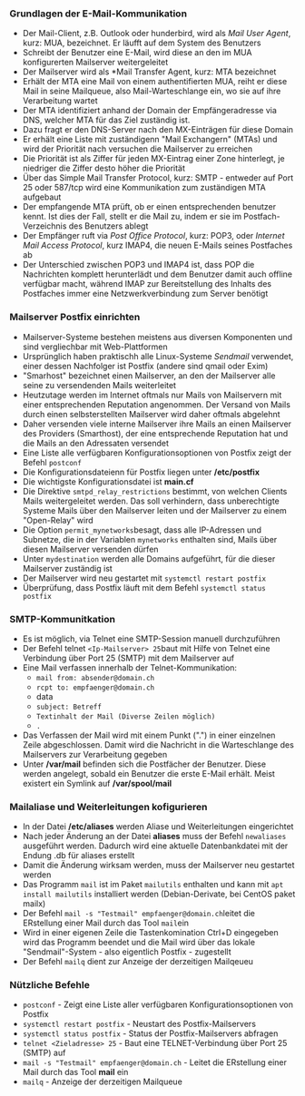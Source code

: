 ### Grundlagen der E-Mail-Kommunikation
  * Der Mail-Client, z.B. Outlook oder hunderbird, wird als *Mail User Agent*, kurz: MUA, bezeichnet. Er läufft auf dem System des Benutzers
  * Schreibt der Benutzer eine E-Mail, wird diese an den im MUA konfigurerten Mailserver weitergeleitet
  * Der Mailserver wird als *Mail Transfer Agent, kurz: MTA bezeichnet
  * Erhält der MTA eine Mail von einem authentifierten MUA, reiht er diese Mail in seine Mailqueue, also Mail-Warteschlange ein, wo sie auf ihre Verarbeitung wartet
  * Der MTA identifiziert anhand der Domain der Empfängeradresse via DNS, welcher MTA für das Ziel zuständig ist.
  * Dazu fragt er den DNS-Server nach den MX-Einträgen für diese Domain
  * Er erhält eine Liste mit zuständigenn "Mail Exchangern" (MTAs) und wird der Priorität nach versuchen die Mailserver zu erreichen
  * Die Priorität ist als Ziffer für jeden MX-Eintrag einer Zone hinterlegt, je niedriger die Ziffer desto höher die Priorität
  * Über das Simple Mail Transfer Protocol, kurz: SMTP - entweder auf Port 25 oder 587/tcp wird eine Kommunikation zum zuständigen MTA aufgebaut
  * Der empfangende MTA prüft, ob er einen entsprechenden benutzer kennt. Ist dies der Fall, stellt er die Mail zu, indem er sie im Postfach-Verzeichnis des Benutzers ablegt
  * Der Empfänger ruft via *Post Office Protocol*, kurz: POP3, oder *Internet Mail Access Protocol*, kurz IMAP4, die neuen E-Mails seines Postfaches ab
  * Der Unterschied zwischen POP3 und IMAP4 ist, dass POP die Nachrichten komplett herunterlädt und dem Benutzer damit auch offline verfügbar macht, während IMAP zur Bereitstellung des Inhalts des Postfaches immer eine Netzwerkverbindung zum Server benötigt

### Mailserver Postfix einrichten
  * Mailserver-Systeme bestehen meistens aus diversen Komponenten und sind vergliechbar mit Web-Plattformen
  * Ursprünglich haben praktischh alle Linux-Systeme *Sendmail* verwendet, einer dessen Nachfolger ist Postfix (andere sind qmail oder Exim)
  * "Smarhost" bezeichnet einen Mailserver, an den der Mailserver alle seine zu versendenden Mails weiterleitet
  * Heutzutage werden im Internet oftmals nur Mails von Mailservern mit einer entsprechenden Reputation angenommen. Der Versand von Mails durch einen selbsterstellten Mailserver wird daher oftmals abgelehnt
  * Daher versenden viele interne Mailserver ihre Mails an einen Mailserver des Providers (Smarthost), der eine entsprechende Reputation hat und die Mails an den Adressaten versendet
  * Eine Liste alle verfügbaren Konfigurationsoptionen von Postfix zeigt der Befehl `postconf`
  * Die Konfigurationsdateienn für Postfix liegen unter **/etc/postfix**
  * Die wichtigste Konfigurationsdatei ist **main.cf**
  * Die Direktive `smtpd_relay_restrictions` bestimmt, von welchen Clients Mails weitergeleitet werden. Das soll verhindern, dass unberechtigte Systeme Mails über den Mailserver leiten und der Mailserver zu einem "Open-Relay" wird
  * Die Option `permit_mynetworks`besagt, dass alle IP-Adressen und Subnetze, die in der Variablen `mynetworks` enthalten sind, Mails über diesen Mailserver versenden dürfen
  * Unter `mydestination` werden alle Domains aufgeführt, für die dieser Mailserver zuständig ist
  * Der Mailserver wird neu gestartet mit `systemctl restart postfix`
  * Überprüfung, dass Postfix läuft mit dem Befehl `systemctl status postfix`

### SMTP-Kommunitkation
  * Es ist möglich, via Telnet eine SMTP-Session manuell durchzuführen
  * Der Befehl telnet `<Ip-Mailserver> 25`baut mit Hilfe von Telnet eine Verbindung über Port 25 (SMTP) mit dem Mailserver auf
  * Eine Mail verfassen innerhalb der Telnet-Kommunikation:
    * `mail from: absender@domain.ch`
    * `rcpt to: empfaenger@domain.ch`
    * data
    * `subject: Betreff`
    * `Textinhalt der Mail (Diverse Zeilen möglich)`
    * `.`
  * Das Verfassen der Mail wird mit einem Punkt (".") in einer einzelnen Zeile abgeschlossen. Damit wird die Nachricht in die Warteschlange des Mailservers zur Verarbeitung gegeben
  * Unter **/var/mail** befinden sich die Postfächer der Benutzer. Diese werden angelegt, sobald ein Benutzer die erste E-Mail erhält. Meist existert ein Symlink auf **/var/spool/mail**

### Mailaliase und Weiterleitungen kofigurieren
  * In der Datei **/etc/aliases** werden Aliase und Weiterleitungen eingerichtet 
  * Nach jeder Änderung an der Datei **aliases** muss der Befehl `newaliases` ausgeführt werden. Dadurch wird eine aktuelle Datenbankdatei mit der Endung .db für aliases erstellt
  * Damit die Änderung wirksam werden, muss der Mailserver neu gestartet werden
  * Das Programm `mail` ist im Paket `mailutils` enthalten und kann mit `apt install mailutils` installiert werden (Debian-Derivate, bei CentOS paket mailx)
  * Der Befehl `mail -s "Testmail" empfaenger@domain.ch`leitet die ERstellung einer Mail durch das Tool `mail`ein
  * Wird in einer eigenen Zeile die Tastenkomination Ctrl+D eingegeben wird das Programm beendet und die Mail wird über das lokale "Sendmail"-System - also eigentlich Postfix - zugestellt
  * Der Befehl `mailq` dient zur Anzeige der derzeitigen Mailqeueu

### Nützliche Befehle
  * `postconf` - Zeigt eine Liste aller verfügbaren Konfigurationsoptionen von Postfix
  * `systemctl restart postfix` - Neustart des Postfix-Mailservers
  * `systemctl status postfix` - Status der Postfix-Mailservers abfragen
  * `telnet <Zieladresse> 25` - Baut eine TELNET-Verbindung über Port 25 (SMTP) auf
  * `mail -s "Testmail" empfaenger@domain.ch` - Leitet die ERstellung einer Mail durch das Tool **mail** ein
  * `mailq` - Anzeige der derzeitigen Mailqueue